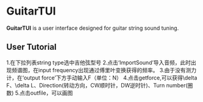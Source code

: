 # GuitarTUI
**GuitarTUI** is a user interface designed for guitar string sound tuning.

## User Tutorial

1.在下拉列表string type选中吉他弦型号
2.点击‘ImportSound’导入音频，此时出现频谱图，在input frequency出现通过傅里叶变换获得的频率。
3.由于没有测力计，在‘output force’下方手动输入F（单位：N）
4.点击getforce,可以获得\delta F、\delta L、Direction(转动方向，CW顺时针，DW逆时针)、Turn number(圈数)
5.点击outfile，可以画图
